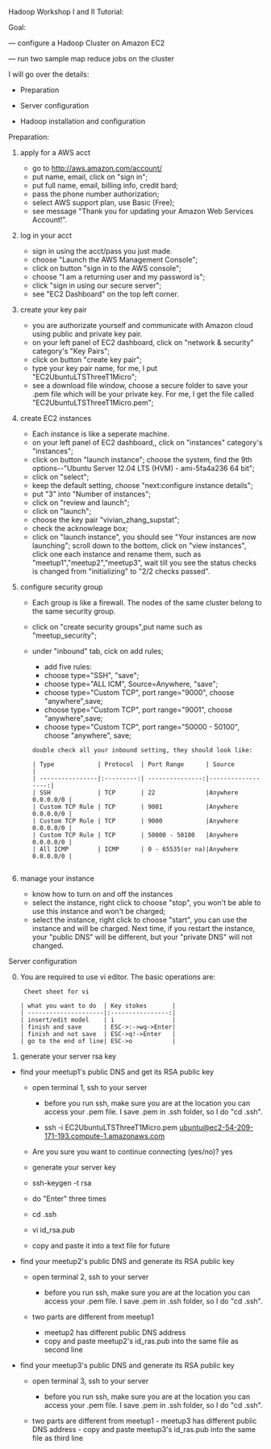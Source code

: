 Hadoop Workshop I and II Tutorial:

Goal: 

— configure a Hadoop Cluster on Amazon EC2

— run two sample map reduce jobs on the cluster

I will go over the details:

- Preparation

- Server configuration

- Hadoop installation and configuration

Preparation:

1. apply for a AWS acct 
   * go to http://aws.amazon.com/account/
	- put name, email, click on "sign in";
	- put full name, email, billing info, credit bard;
	- pass the phone number authorization;
	- select AWS support plan, use Basic (Free);
	- see message "Thank you for updating your Amazon Web Services Account!”.

2. log in your acct
   * sign in using the acct/pass you just made.
	- choose "Launch the AWS Management Console";
	- click on button "sign in to the AWS console";
	- choose "I am a returning user and my password is";
	- click "sign in using our secure server";
	- see "EC2 Dashboard" on the top left corner.

3. create your key pair
   * you are authorizate yourself and communicate with Amazon cloud using public and private key pair.
	- on your left panel of EC2 dashboard, click on 
	"network & security" category's "Key Pairs";
	- click on button "create key pair";
	- type your key pair name, for me, I put "EC2UbuntuLTSThreeT1Micro";
	- see a download file window, choose a secure folder to save your .pem file which will be your private key. For me, I get the file called "EC2UbuntuLTSThreeT1Micro.pem";

4. create EC2 instances
   * Each instance is like a seperate machine.
 	- on your left panel of EC2 dashboard,, click on 
	"instances" category's "instances";
	- click on button "launch instance";
	choose the system, find the 9th options--"Ubuntu Server 12.04 LTS (HVM) - ami-5fa4a236  64 bit";
	- click on "select";
	- keep the default setting, choose "next:configure instance details";
	- put "3" into "Number of instances";
	- click on "review and launch";
	- click on "launch";
	- choose the key pair "vivian_zhang_supstat";
	- check the acknowleage box;
	- click on "launch instance",
	you should see "Your instances are now launching";
    	scroll down to the bottom, click on "view instances",
    	click one each instance and rename them, such as "meetup1","meetup2","meetup3",
    	wait till you see the status checks is changed from "initializing" to "2/2 checks passed".

5. configure security group
	* Each group is like a firewall. The nodes of the same cluster belong to the same security group.

	* click on "create security groups",put name such as "meetup_security";

	* under "inbound" tab, cick on add rules;
        - add five rules:
        - choose type="SSH",  "save";
		- choose type="ALL ICM", Source=Anywhere, "save";
		- choose type="Custom TCP", port range="9000", choose "anywhere",save;
		- choose type="Custom TCP", port range="9001", choose "anywhere",save;
		- choose type="Custom TCP", port range="50000 - 50100", choose "anywhere", save;

		```no-highlight
		double check all your inbound setting, they should look like:

		| Type            | Protocol  | Port Range      | Source            |
		| ----------------|:---------:| ---------------:|------------------:|
		| SSH             | TCP       | 22              |Anywhere 0.0.0.0/0 |
		| Custom TCP Rule | TCP       | 9001            |Anywhere 0.0.0.0/0 |
		| Custom TCP Rule | TCP       | 9000            |Anywhere 0.0.0.0/0 |
		| Custom TCP Rule | TCP       | 50000 - 50100   |Anywhere 0.0.0.0/0 |
		| All ICMP        | ICMP      | 0 - 65535(or na)|Anywhere 0.0.0.0/0 |


6. manage your instance
   * know how to turn on and off the instances
	- select the instance, right click to choose "stop", you won't be able to use this instance and won't be charged;
   	- select the instance, right click to choose "start", you can use the instance and will be charged.
   	Next time, if you restart the instance, your "public DNS" will be different, but your "private DNS" will not changed.

Server configuration

0. You are required to use vi editor. The basic operations are:   

	```no-highlight
	 Cheet sheet for vi

    | what you want to do  | Key stokes       | 
    | ---------------------|:----------------:| 
    | insert/edit model    | i                | 
    | finish and save      | ESC->:->wq->Enter|
    | finish and not save  | ESC->q!->Enter   |
    | go to the end of line| ESC->o           |

1. generate your server rsa key

* find your meetup1's public DNS and get its RSA public key

    - open terminal 1, ssh to your server
    
      - before you run ssh, make sure you are at the location you can access your .pem file. I save .pem in .ssh folder, so I do "cd .ssh".

   	  - ssh  -i EC2UbuntuLTSThreeT1Micro.pem  ubuntu@ec2-54-209-171-193.compute-1.amazonaws.com

   	- Are you sure you want to continue connecting (yes/no)? yes
    - generate your server key
    - ssh-keygen -t rsa 
    - do "Enter" three times
    - cd .ssh
    - vi id_rsa.pub
    - copy and paste it into a text file for future

* find your meetup2's public DNS and generate its RSA public key

    - open terminal 2, ssh to your server

      - before you run ssh, make sure you are at the location you can access your .pem file. I save .pem in .ssh folder, so I do "cd .ssh".

    - two parts are different from meetup1
      - meetup2 has different public DNS address
      - copy and paste meetup2's id_ras.pub into the same file as second line

* find your meetup3's public DNS and generate its RSA public key

     - open terminal 3, ssh to your server

       - before you run ssh, make sure you are at the location you can access your .pem file. I save .pem in .ssh folder, so I do "cd .ssh".

     - two parts are different  from meetup1
      - meetup3 has different public DNS address
      - copy and paste meetup3's id_ras.pub into the same file as third line










